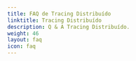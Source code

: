 ```yaml
---
title: FAQ de Tracing Distribuído
linktitle: Tracing Distribuído
description: Q & A Tracing Distribuído.
weight: 46
layout: faq
icon: faq
---
```

